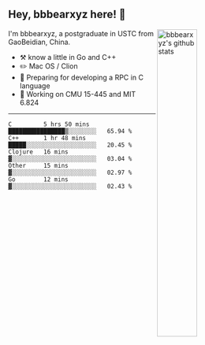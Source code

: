 ## Hey, bbbearxyz here! :wave:

<img align="right" alt="bbbearxyz's github stats" width="40%" src="https://github-readme-stats.vercel.app/api?username=bbbearxyz&show_icons=true">

I'm bbbearxyz, a postgraduate in USTC from GaoBeidian, China.

-   :hammer_and_pick:    know a little in Go and C++
-   :pencil2: Mac OS / Clion
-   :seedling: Preparing for developing a RPC in C language 
-   :thinking: Working on CMU 15-445 and MIT 6.824
---
<!--START_SECTION:waka-->
```text
C         5 hrs 50 mins   ████████████████▒░░░░░░░░   65.94 % 
C++       1 hr 48 mins    █████░░░░░░░░░░░░░░░░░░░░   20.45 % 
Clojure   16 mins         ▓░░░░░░░░░░░░░░░░░░░░░░░░   03.04 % 
Other     15 mins         ▓░░░░░░░░░░░░░░░░░░░░░░░░   02.97 % 
Go        12 mins         ▓░░░░░░░░░░░░░░░░░░░░░░░░   02.43 % 
```
<!--END_SECTION:waka-->
